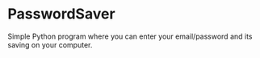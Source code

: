 # PasswordSaver
Simple Python program where you can enter your email/password and its saving on your computer.

